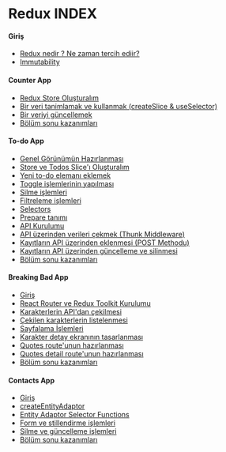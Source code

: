 # Redux INDEX

#### Giriş ####

- [Redux nedir ? Ne zaman tercih ediir?](redux-nedir/)
- [Immutability](immutability/)

#### Counter App ####

- [Redux Store Oluşturalım](redux-store/)
- [Bir veri tanimlamak ve kullanmak (createSlice & useSelector)](create-slice-use-selector/)
- [Bir veriyi güncellemek](bir-veri-guncellemek/)
- [Bölüm sonu kazanımları](bolum-sonu-kazanımlari-counter-app/)

#### To-do App ####

- [Genel Görünümün Hazırlanması]()
- [Store ve Todos Slice'ı Oluşturalım]()
- [Yeni to-do elemanı eklemek]()
- [Toggle işlemlerinin yapılması]()
- [Silme işlemleri]()
- [Filtreleme işlemleri]()
- [Selectors]()
- [Prepare tanımı]()
- [API Kurulumu]()
- [API üzerinden verileri çekmek (Thunk Middleware)]()
- [Kayıtların API üzerinden eklenmesi (POST Methodu)]()
- [Kayıtların API üzerinden güncelleme ve silinmesi]()
- [Bölüm sonu kazanımları]()


#### Breaking Bad App ####
- [Giriş]()
- [React Router ve Redux Toolkit Kurulumu]()
- [Karakterlerin API'dan çekilmesi]()
- [Çekilen karakterlerin listelenmesi]()
- [Sayfalama İşlemleri]()
- [Karakter detay ekranının tasarlanması]()
- [Quotes route'unun hazırlanması]()
- [Quotes detail route'unun hazırlanması]()
- [Bölüm sonu kazanımları]()


#### Contacts App ####
- [Giriş]()
- [createEntityAdaptor]()
- [Entity Adaptor Selector Functions]()
- [Form ve stillendirme işlemleri]()
- [Silme ve güncelleme işlemleri]()
- [Bölüm sonu kazanımları]()